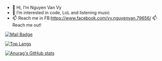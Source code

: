 - 👋 Hi, I’m Nguyen Van Vy
- 👀 I’m interested in code, LoL and listening music
- 📫 Reach me in FB:https://www.facebook.com/vy.nguyenvan.79656/
:mailbox: Reach me out!

[![Mail Badge](https://img.shields.io/badge/-nguyenvanvy1999-c0392b?style=flat&labelColor=c0392b&logo=gmail&logoColor=white)](mailto:nguyenvanvy1999@gmail.com)


[![Top Langs](https://github-readme-stats.vercel.app/api/top-langs/?username=nguyenvanvy1999&layout=compact&theme=radical)](https://github.com/anuraghazra/github-readme-stats)

[![Anurag's GitHub stats](https://github-readme-stats.vercel.app/api?username=nguyenvanvy1999&hide=stars,prs,issues,contribs&count_private=true&show_icons=true&theme=jolly)](https://github.com/anuraghazra/github-readme-stats)


<!---
nguyenvanvy1999/nguyenvanvy1999 is a ✨ special ✨ repository because its `README.md` (this file) appears on your GitHub profile.
You can click the Preview link to take a look at your changes.
--->
